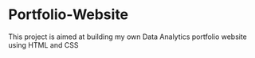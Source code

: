 # Portfolio-Website

This project is aimed at building my own Data Analytics portfolio website using HTML and CSS
